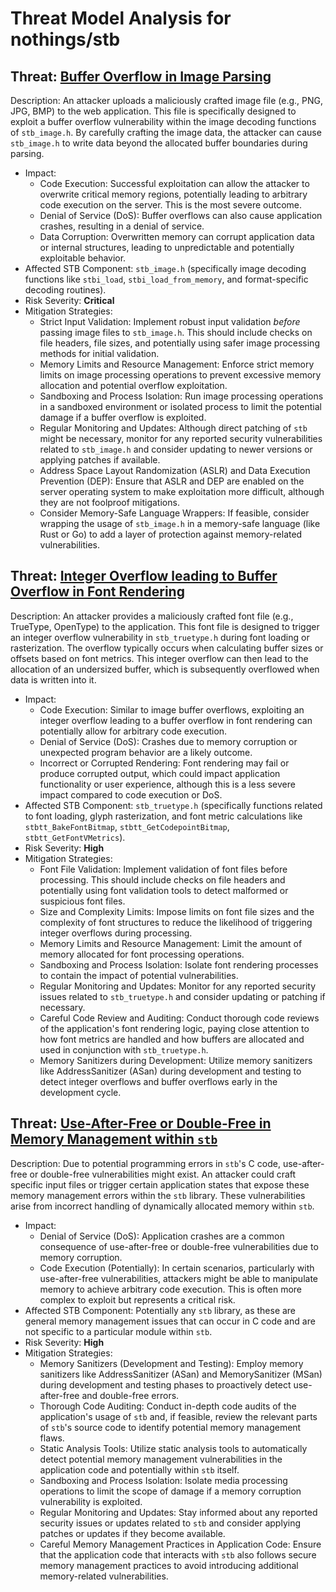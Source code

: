# Threat Model Analysis for nothings/stb

## Threat: [Buffer Overflow in Image Parsing](./threats/buffer_overflow_in_image_parsing.md)

Description: An attacker uploads a maliciously crafted image file (e.g., PNG, JPG, BMP) to the web application. This file is specifically designed to exploit a buffer overflow vulnerability within the image decoding functions of `stb_image.h`. By carefully crafting the image data, the attacker can cause `stb_image.h` to write data beyond the allocated buffer boundaries during parsing.
*   Impact:
    *   Code Execution: Successful exploitation can allow the attacker to overwrite critical memory regions, potentially leading to arbitrary code execution on the server. This is the most severe outcome.
    *   Denial of Service (DoS): Buffer overflows can also cause application crashes, resulting in a denial of service.
    *   Data Corruption: Overwritten memory can corrupt application data or internal structures, leading to unpredictable and potentially exploitable behavior.
*   Affected STB Component: `stb_image.h` (specifically image decoding functions like `stbi_load`, `stbi_load_from_memory`, and format-specific decoding routines).
*   Risk Severity: **Critical**
*   Mitigation Strategies:
    *   Strict Input Validation: Implement robust input validation *before* passing image files to `stb_image.h`. This should include checks on file headers, file sizes, and potentially using safer image processing methods for initial validation.
    *   Memory Limits and Resource Management: Enforce strict memory limits on image processing operations to prevent excessive memory allocation and potential overflow exploitation.
    *   Sandboxing and Process Isolation: Run image processing operations in a sandboxed environment or isolated process to limit the potential damage if a buffer overflow is exploited.
    *   Regular Monitoring and Updates: Although direct patching of `stb` might be necessary, monitor for any reported security vulnerabilities related to `stb_image.h` and consider updating to newer versions or applying patches if available.
    *   Address Space Layout Randomization (ASLR) and Data Execution Prevention (DEP): Ensure that ASLR and DEP are enabled on the server operating system to make exploitation more difficult, although they are not foolproof mitigations.
    *   Consider Memory-Safe Language Wrappers: If feasible, consider wrapping the usage of `stb_image.h` in a memory-safe language (like Rust or Go) to add a layer of protection against memory-related vulnerabilities.

## Threat: [Integer Overflow leading to Buffer Overflow in Font Rendering](./threats/integer_overflow_leading_to_buffer_overflow_in_font_rendering.md)

Description: An attacker provides a maliciously crafted font file (e.g., TrueType, OpenType) to the application. This font file is designed to trigger an integer overflow vulnerability in `stb_truetype.h` during font loading or rasterization. The overflow typically occurs when calculating buffer sizes or offsets based on font metrics. This integer overflow can then lead to the allocation of an undersized buffer, which is subsequently overflowed when data is written into it.
*   Impact:
    *   Code Execution: Similar to image buffer overflows, exploiting an integer overflow leading to a buffer overflow in font rendering can potentially allow for arbitrary code execution.
    *   Denial of Service (DoS): Crashes due to memory corruption or unexpected program behavior are a likely outcome.
    *   Incorrect or Corrupted Rendering: Font rendering may fail or produce corrupted output, which could impact application functionality or user experience, although this is a less severe impact compared to code execution or DoS.
*   Affected STB Component: `stb_truetype.h` (specifically functions related to font loading, glyph rasterization, and font metric calculations like `stbtt_BakeFontBitmap`, `stbtt_GetCodepointBitmap`, `stbtt_GetFontVMetrics`).
*   Risk Severity: **High**
*   Mitigation Strategies:
    *   Font File Validation: Implement validation of font files before processing. This should include checks on file headers and potentially using font validation tools to detect malformed or suspicious font files.
    *   Size and Complexity Limits: Impose limits on font file sizes and the complexity of font structures to reduce the likelihood of triggering integer overflows during processing.
    *   Memory Limits and Resource Management: Limit the amount of memory allocated for font processing operations.
    *   Sandboxing and Process Isolation: Isolate font rendering processes to contain the impact of potential vulnerabilities.
    *   Regular Monitoring and Updates: Monitor for any reported security issues related to `stb_truetype.h` and consider updating or patching if necessary.
    *   Careful Code Review and Auditing: Conduct thorough code reviews of the application's font rendering logic, paying close attention to how font metrics are handled and how buffers are allocated and used in conjunction with `stb_truetype.h`.
    *   Memory Sanitizers during Development: Utilize memory sanitizers like AddressSanitizer (ASan) during development and testing to detect integer overflows and buffer overflows early in the development cycle.

## Threat: [Use-After-Free or Double-Free in Memory Management within `stb`](./threats/use-after-free_or_double-free_in_memory_management_within__stb_.md)

Description: Due to potential programming errors in `stb`'s C code, use-after-free or double-free vulnerabilities might exist. An attacker could craft specific input files or trigger certain application states that expose these memory management errors within the `stb` library. These vulnerabilities arise from incorrect handling of dynamically allocated memory within `stb`.
*   Impact:
    *   Denial of Service (DoS): Application crashes are a common consequence of use-after-free or double-free vulnerabilities due to memory corruption.
    *   Code Execution (Potentially): In certain scenarios, particularly with use-after-free vulnerabilities, attackers might be able to manipulate memory to achieve arbitrary code execution. This is often more complex to exploit but represents a critical risk.
*   Affected STB Component: Potentially any `stb` library, as these are general memory management issues that can occur in C code and are not specific to a particular module within `stb`.
*   Risk Severity: **High**
*   Mitigation Strategies:
    *   Memory Sanitizers (Development and Testing): Employ memory sanitizers like AddressSanitizer (ASan) and MemorySanitizer (MSan) during development and testing phases to proactively detect use-after-free and double-free errors.
    *   Thorough Code Auditing: Conduct in-depth code audits of the application's usage of `stb` and, if feasible, review the relevant parts of `stb`'s source code to identify potential memory management flaws.
    *   Static Analysis Tools: Utilize static analysis tools to automatically detect potential memory management vulnerabilities in the application code and potentially within `stb` itself.
    *   Sandboxing and Process Isolation: Isolate media processing operations to limit the scope of damage if a memory corruption vulnerability is exploited.
    *   Regular Monitoring and Updates: Stay informed about any reported security issues or updates related to `stb` and consider applying patches or updates if they become available.
    *   Careful Memory Management Practices in Application Code: Ensure that the application code that interacts with `stb` also follows secure memory management practices to avoid introducing additional memory-related vulnerabilities.

